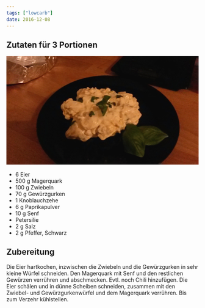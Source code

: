 ```yaml
---
tags: ["lowcarb"]
date: 2016-12-08
---
```


## Zutaten für 3 Portionen
![](../img/eiersalat.jpg)

- 6     Eier
- 500 g Magerquark
- 100 g Zwiebeln
- 70 g  Gewürzgurken
- 1     Knoblauchzehe
- 6 g   Paprikapulver
- 10 g  Senf
- Petersilie
- 2 g   Salz
- 2 g   Pfeffer, Schwarz

## Zubereitung
Die Eier hartkochen, inzwischen die Zwiebeln und die Gewürzgurken in sehr kleine Würfel schneiden. Den Magerquark mit Senf und den restlichen Gewürzen verrühren und abschmecken. Evtl. noch Chili hinzufügen.
Die Eier schälen und in dünne Scheiben schneiden, zusammen mit den Zwiebel- und Gewürzgurkenwürfel und dem Magerquark verrühren.
Bis zum Verzehr kühlstellen.


